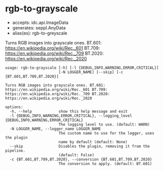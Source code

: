 # rgb-to-grayscale

* accepts: idc.api.ImageData
* generates: seppl.AnyData
* alias(es): rgb-to-greyscale

Turns RGB images into grayscale ones.
BT.601: https://en.wikipedia.org/wiki/Rec._601
BT.709: https://en.wikipedia.org/wiki/Rec._709
BT.2020: https://en.wikipedia.org/wiki/Rec._2020

```
usage: rgb-to-grayscale [-h] [-l {DEBUG,INFO,WARNING,ERROR,CRITICAL}]
                        [-N LOGGER_NAME] [--skip] [-c {BT.601,BT.709,BT.2020}]

Turns RGB images into grayscale ones. BT.601:
https://en.wikipedia.org/wiki/Rec._601 BT.709:
https://en.wikipedia.org/wiki/Rec._709 BT.2020:
https://en.wikipedia.org/wiki/Rec._2020

options:
  -h, --help            show this help message and exit
  -l {DEBUG,INFO,WARNING,ERROR,CRITICAL}, --logging_level {DEBUG,INFO,WARNING,ERROR,CRITICAL}
                        The logging level to use. (default: WARN)
  -N LOGGER_NAME, --logger_name LOGGER_NAME
                        The custom name to use for the logger, uses the plugin
                        name by default (default: None)
  --skip                Disables the plugin, removing it from the pipeline.
                        (default: False)
  -c {BT.601,BT.709,BT.2020}, --conversion {BT.601,BT.709,BT.2020}
                        The conversion to apply. (default: BT.601)
```
